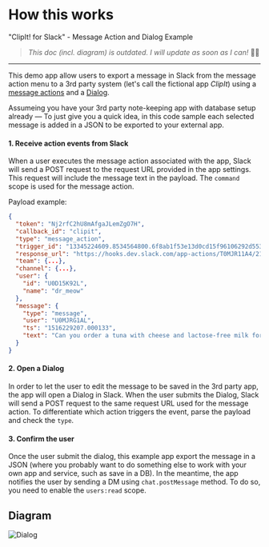 # How this works
"ClipIt! for Slack" - Message Action and Dialog Example

> *This doc (incl. diagram) is outdated. I will update as soon as I can!* 🙇‍♀️

---

This demo app allow users to export a message in Slack from the message action menu to a 3rd party system (let's call the fictional app *ClipIt*) using
a [message actions](https://api.slack.com/actions) and a [Dialog](https://api.slack.com/dialogs).

Assumeing you have your 3rd party note-keeping app with database setup already &mdash; 
To just give you a quick idea, in this code sample each selected message is added in a JSON to be exported to your external app.


#### 1. Receive action events from Slack

When a user executes the message action associated with the app, Slack will send a POST request to the request URL provided in the app settings. This request will include the message text in the payload. The `command` scope is used for the message action.

Payload example:
```JSON
{  
  "token": "Nj2rfC2hU8mAfgaJLemZgO7H",
  "callback_id": "clipit",
  "type": "message_action",
  "trigger_id": "13345224609.8534564800.6f8ab1f53e13d0cd15f96106292d5536",
  "response_url": "https://hooks.dev.slack.com/app-actions/T0MJR11A4/21974584944/yk1S9ndf35Q1flupVG5JbpM6",
  "team": {...},
  "channel": {...},
  "user": {  
    "id": "U0D15K92L",
    "name": "dr_meow"
  },
  "message": {
    "type": "message",
    "user": "U0MJRG1AL",
    "ts": "1516229207.000133",
    "text": "Can you order a tuna with cheese and lactose-free milk for me, please?"
  }
}
```


#### 2. Open a Dialog

In order to let the user to edit the message to be saved in the 3rd party app, the app will open a Dialog in Slack. When the user submits the Dialog, Slack will send a POST request to the same request URL used for the message action. To differentiate which action triggers the event, parse the payload and check the `type`.

#### 3. Confirm the user

Once the user submit the dialog, this example app export the message in a JSON (where you probably want to do something else to work with your own app and service, such as save in a DB). In the meantime, the app notifies the user by sending a DM using `chat.postMessage` method. To do so, you need to enable the `users:read` scope.

## Diagram

![Dialog](https://cdn.glitch.com/a5e777ad-7906-481d-9586-a85e4d602ac6%2Fdiagram_app_flow.png?1538782622235)
